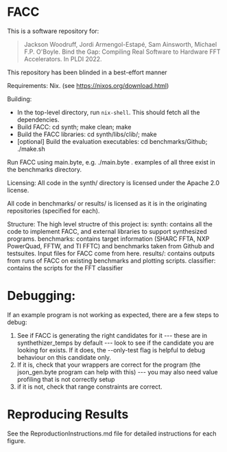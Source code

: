 # FACC

This is a software repository for:

> Jackson Woodruff, Jordi Armengol-Estapé, Sam Ainsworth, Michael F.P. O'Boyle. Bind the Gap: Compiling Real Software to Hardware FFT Accelerators.  In PLDI 2022.

This repository has been blinded in a best-effort manner

Requirements: Nix. (see https://nixos.org/download.html)

Building:
- In the top-level directory, run `nix-shell`.  This should fetch all the dependencies.
- Build FACC: cd synth; make clean; make
- Build the FACC libraries: cd synth/libs/clib/; make
- [optional] Build the evaluation executables: cd benchmarks/Github; ./make.sh

Run FACC using main.byte, e.g. ./main.byte <compile settings file> <io specification> <api specification>.  examples of all three exist in the benchmarks directory.

Licensing:
All code in the synth/ directory is licensed under the Apache 2.0 license.

All code in benchmarks/ or results/ is licensed as it is in the originating repositories (specified for each).

Structure:
The high level structre of this project is:
synth: contains all the code to implement FACC, and external libraries to support synthesized programs.
benchmarks: contains target information (SHARC FFTA, NXP PowerQuad, FFTW, and TI FFTC) and benchmarks taken from Github and testsuites.  Input files for FACC come from here.
results/: contains outputs from runs of FACC on existing benchmarks and plotting scripts.
classifier: contains the scripts for the FFT classifier

# Debugging:
If an example program is not working as expected, there are a few steps to debug:

1. See if FACC is generating the right candidates for it --- these are in synthethizer_temps by default --- look to see if the candidate you are looking for exists.  If it does, the --only-test <N> flag is helpful to debug behaviour on this candidate only.
2. If it is, check that your wrappers are correct for the program (the json_gen.byte program can help with this) --- you may also need value profiling that is not correctly setup
3. if it is not, check that range constraints are correct.

# Reproducing Results
See the ReproductionInstructions.md file for detailed instructions for each figure.
